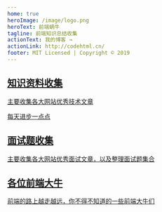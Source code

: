 ```yaml
---
home: true
heroImage: /image/logo.png
heroText: 前端蜗牛
tagline: 前端知识总结收集
actionText: 我的博客 →
actionLink: http://codehtml.cn/
footer: MIT Licensed | Copyright © 2019
---
```

<div class="features">
  <a class="feature" href="knowledge/">
    <h2>知识资料收集</h2>
    <p>主要收集各大网站优秀技术文章</p>
    <p>每天进步一点点</p>
  </a>
  <a class="feature"  href="interview/">
    <h2>面试题收集</h2>
    <p>主要收集各大网站优秀面试文章，以及整理面试题集合</p>
  </a>
  <a class="feature"  href="">
    <h2>各位前端大牛</h2>
    <p>前端的路上越走越远，你不得不知道的一些前端大牛们</p>
  </a>
</div>
